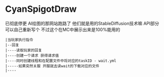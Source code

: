 # CyanSpigotDraw

已彻底停更
AI绘图的那网站跑路了
他们就是用的StableDiffusion技术嘛
API部分可以自己重新写个
不过这个在MC中展示出来是100%能用的


```
|当玩家执行指令 
|--回复
|----读取玩家的回复
|----创建一个请求 获得请求值
|----同时创建线程和在配置文件中将对应的taskID - wait.yml
|-----如果突然关服 开服就去读wait的下载对应的文件
|----
```